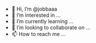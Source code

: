 - 👋 Hi, I’m @jobbaaa
- 👀 I’m interested in ...
- 🌱 I’m currently learning ...
- 💞️ I’m looking to collaborate on ...
- 📫 How to reach me ...

<!---
jobbaaa/jobbaaa is a ✨ special ✨ repository because its `README.md` (this file) appears on your GitHub profile.
You can click the Preview link to take a look at your changes.
--->

